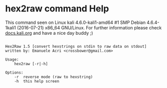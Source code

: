 # hex2raw command Help
 
 This command seen on Linux kali 4.6.0-kali1-amd64 #1 SMP Debian 4.6.4-1kali1 (2016-07-21) x86_64 GNU/Linux. For further information please check [docs.kali.org](docs.kali.org) and have a nice day buddy ;) 

~~~

Hex2Raw 1.5 [convert hexstrings on stdin to raw data on stdout]
written by: Emanuele Acri <crossbower@gmail.com>

Usage:
	hex2raw [-r|-h]

Options:
	-r	reverse mode (raw to hexstring)
	-h	this help screen

~~~
